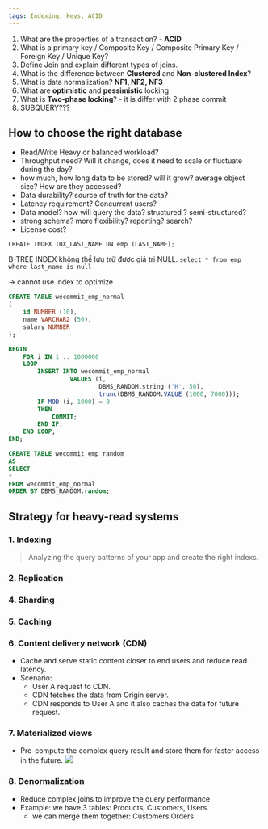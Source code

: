 ```yaml
---
tags: Indexing, keys, ACID
---
```


1. What are the properties of a transaction? - **ACID**
2. What is a primary key / Composite Key / Composite Primary Key / Foreign Key / Unique Key?
3. Define Join and explain different types of joins.
4. What is the difference between **Clustered** and **Non-clustered Index**?
5. What is data normalization? **NF1, NF2, NF3**
6. What are **optimistic** and **pessimistic** locking
7. What is **Two-phase locking**? - it is differ with 2 phase commit
8. SUBQUERY???

## How to choose the right database
- Read/Write Heavy or balanced workload?
- Throughput need? Will it change, does it need to scale or fluctuate during the day?
- how much, how long data to be stored? will it grow? average object size? How are they accessed?
- Data durability? source of truth for the data?
- Latency requirement? Concurrent users?
- Data model? how will query the data? structured ? semi-structured?
- strong schema? more flexibility? reporting? search? 
- License cost? 

`CREATE INDEX IDX_LAST_NAME ON emp (LAST_NAME);`

B-TREE INDEX không thể lưu trữ được giá trị NULL.
`select * from emp where last_name is null`

→ cannot use index to optimize

```sql
CREATE TABLE wecommit_emp_normal
(
	id NUMBER (10),
	name VARCHAR2 (50),
	salary NUMBER
);

BEGIN
    FOR i IN 1 .. 1000000
    LOOP
        INSERT INTO wecommit_emp_normal
                 VALUES (i,
                         DBMS_RANDOM.string ('H', 50),
                         trunc(DBMS_RANDOM.VALUE (1000, 7000)));
        IF MOD (i, 1000) = 0
        THEN
            COMMIT;
        END IF;
    END LOOP;
END;

CREATE TABLE wecommit_emp_random
AS
SELECT
*
FROM wecommit_emp_normal
ORDER BY DBMS_RANDOM.random;
```

## Strategy for heavy-read systems
### 1. Indexing
> Analyzing the query patterns of your app and create the right indexs.
### 2. Replication
### 4. Sharding

### 5. Caching
### 6. Content delivery network (CDN)
- Cache and serve static content closer to end users and reduce read latency.
- Scenario:
	- User A request to CDN.
	- CDN fetches the data from Origin server.
	- CDN responds to User A and it also caches the data for future request.
### 7. Materialized views
- Pre-compute the complex query result and store them for faster access in the future.
![](./assets/materialized-view.png)

### 8. Denormalization
- Reduce complex joins to improve the query performance 
- Example: we have 3 tables: Products, Customers, Users 
	- we can merge them together: Customers Orders